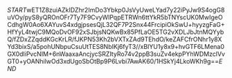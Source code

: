 $START$wET1Z8zuiAZkIDZhr2ImDo3Ybkp0JsVyUweLYad7y22iPyJw9S4ogG8uVOy/pyS8yQROnOFr7Ty7F9CvyWlPqpETRWn6ttYkR5bTNYscUK0MwIgeOCdhgW0Ao6XAYuvS4xdgjpsesQjL32QF7P2Snx44FrcipiOkSwU+hyyzgFaG+HfYyL4twjC9MQoDvOF92xSJbjsNQKwBx85PfLaOE5TG2vXDLJbJtnMQYybQ/fZDxZZqddKGcKrLR/fJKPN53Kh2bVXTxZAd9TEhdO/keZAFCfrONhr1y8XYd3bixS/a5pohUNbpuCsuUtTES8NbIKj6fyT3//xBIYU1y8x9+hvGTF6LMena0GX0dliPvcNIM+6nWaaxaAncjycSRZItyRo74v2ppB3suZv4ekpPYhWDMzclVvGT0+yOANhilwOd3xdUgoSbOtBp9P6Lvbi7AwAK60/1HSkYj4LkoWKh9g==$END$